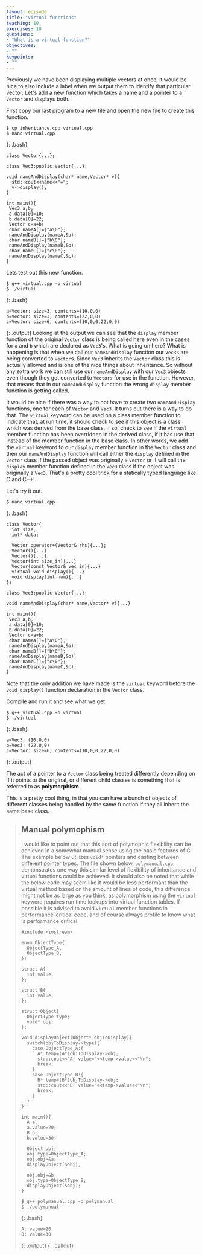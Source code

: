 ```yaml
---
layout: episode
title: "Virtual functions"
teaching: 10
exercises: 10
questions:
- "What is a virtual function?"
objectives:
- ""
keypoints:
- ""
---
```


Previously we have been displaying multiple vectors at once, it would be nice to also include a label when we output them to identify that particular vector. Let's add a new function which takes a name and a pointer to a `Vector` and displays both.

First copy our last program to a new file and open the new file to create this function.
~~~ 
$ cp inheritance.cpp virtual.cpp
$ nano virtual.cpp
~~~
{: .bash}

~~~
class Vector{...};

class Vec3:public Vector{...};

void nameAndDisplay(char* name,Vector* v){
  std::cout<<name<<"=";
  v->display();
}

int main(){
 Vec3 a,b;
 a.data[0]=10;
 b.data[0]=22;
 Vector c=a+b;
 char nameA[]={"a\0"};
 nameAndDisplay(nameA,&a);
 char nameB[]={"b\0"};
 nameAndDisplay(nameB,&b);
 char nameC[]={"c\0"};
 nameAndDisplay(nameC,&c);
}
~~~

Lets test out this new function.
~~~
$ g++ virtual.cpp -o virtual
$ ./virtual
~~~
{: .bash}
~~~
a=Vector: size=3, contents=(10,0,0)
b=Vector: size=3, contents=(22,0,0)
c=Vector: size=6, contents=(10,0,0,22,0,0)
~~~
{: .output}
Looking at the output we can see that the `display` member function of the original `Vector` class is being called here even in the cases for `a` and `b` which are declared as `Vec3`'s. What is going on here? What is happening is that when we call our `nameAndDisplay` function our `Vec3`s are being converted to `Vector`s. Since `Vec3` inherits the `Vector` class this is actually allowed and is one of the nice things about inheritance. So without any extra work we can still use our `nameAndDisplay` with our `Vec3` objects even though they get converted to `Vectors` for use in the function. However, that means that in our `nameAndDisplay` function the wrong `display` member function is getting called.

It would be nice if there was a way to not have to create two `nameAndDisplay` functions, one for each of `Vector` and `Vec3`. It turns out there is a way to do that. The `virtual` keyword can be used on a class member function to indicate that, at run time, it should check to see if this object is a class which was derived from the base class. If so, check to see if the `virtual` member function has been overridden in the derived class, if it has use that instead of the member function in the base class. In other words, we add the `virtual` keyword to our `display` member function in the `Vector` class and then our `nameAndDisplay` function will call either the `display` defined in the `Vector` class if the passed object was originally a `Vector` or it will call the `display` member function defined in the `Vec3` class if the object was originally a `Vec3`. That's a pretty cool trick for a statically typed language like C and C++!

Let's try it out.

~~~
$ nano virtual.cpp
~~~
{: .bash}

~~~
class Vector{
  int size;
  int* data;
  
  Vector operator+(Vector& rhs){...};
 ~Vector(){...}
  Vector(){...}
  Vector(int size_in){...}
  Vector(const Vector& vec_in){...}
  virtual void display(){...}
  void display(int num){...}
};

class Vec3:public Vector{...};

void nameAndDisplay(char* name,Vector* v){...}

int main(){
 Vec3 a,b;
 a.data[0]=10;
 b.data[0]=22;
 Vector c=a+b;
 char nameA[]={"a\0"};
 nameAndDisplay(nameA,&a);
 char nameB[]={"b\0"};
 nameAndDisplay(nameB,&b);
 char nameC[]={"c\0"};
 nameAndDisplay(nameC,&c);
}
~~~
Note that the only addition we have made is the `virtual` keyword before the `void display()` function declaration in the `Vector` class.

Compile and run it and see what we get.
~~~
$ g++ virtual.cpp -o virtual
$ ./virtual
~~~
{: .bash}
~~~
a=Vec3: (10,0,0)
b=Vec3: (22,0,0)
c=Vector: size=6, contents=(10,0,0,22,0,0)
~~~
{: .output}

The act of a pointer to a `Vector` class being treated differently depending on if it points to the original, or different child classes is something that is referred to as **polymorphism**. 

This is a pretty cool thing, in that you can have a bunch of objects of different classes being handled by the same function if they all inherit the same base class.

> ## Manual polymophism
> I would like to point out that this sort of polymophic flexibility can be achieved in a somewhat manual sense using the basic features of C. The example below utilizes `void*` pointers and casting between different pointer types. The file shown below, `polymanual.cpp`, demonstrates one way this similar level of flexibility of inheritance and virtual functions could be achieved. It should also be noted that while the below code may seem like it would be less performant than the virtual method based on the amount of lines of code, this difference might not be as large as you think, as polymorphism using the `virtual` keyword requires run time lookups into virtual function tables. If possible it is advised to avoid `virtual` member functions in performance-critical code, and of course always profile to know what is performance critical.
> ~~~
> #include <iostream>
> 
> enum ObjectType{
>   ObjectType_A,
>   ObjectType_B,
> };
> 
> struct A{
>   int value;
> };
> 
> struct B{
>   int value;
> };
> 
> struct Object{
>   ObjectType type;
>   void* obj;
> };
> 
> void displayObject(Object* objToDisplay){
>   switch(objToDisplay->type){
>     case ObjectType_A:{
>       A* temp=(A*)objToDisplay->obj;
>       std::cout<<"A: value="<<temp->value<<"\n";
>       break;
>     }
>     case ObjectType_B:{
>       B* temp=(B*)objToDisplay->obj;
>       std::cout<<"B: value="<<temp->value<<"\n";
>       break;
>     }
>   }
> }
> 
> int main(){
>   A a;
>   a.value=20;
>   B b;
>   b.value=30;
>   
>   Object obj;
>   obj.type=ObjectType_A;
>   obj.obj=&a;
>   displayObject(&obj);
>   
>   obj.obj=&b;
>   obj.type=ObjectType_B;
>   displayObject(&obj);
> }
> ~~~
> 
> ~~~
> $ g++ polymanual.cpp -o polymanual
> $ ./polymanual
> ~~~
> {: .bash}
> ~~~
> A: value=20
> B: value=30
> ~~~
> {: .output}
{: .callout}
